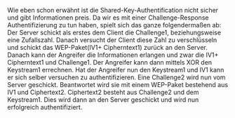 Wie eben schon erwähnt ist die Shared-Key-Authentification nicht sicher und gibt Informationen preis. Da wir es mit einer Challenge-Response Authentifizierung zu tun haben, spielt sich das ganze folgendermaßen ab: Der Server schickt als erstes dem Client die Challenge1, beziehungsweise eine Zufallszahl. Danach versucht der Client diese Zahl zu verschlüsseln und schickt das WEP-Paket(IV1+ Cipherntext1) zurück an den Server. Danach kann der Angreifer die Informationen erlangen und zwar die IV1+ Cipherntext1 und Challenge1. Der Angreifer kann dann mittels XOR den Keystream1 errechnen. Hat der Angreifer nun den Keystream1 und IV1 kann er sich selber versuchen zu authentifizieren. Eine Challenge2 wird nun vom Server geschickt. Beantwortet wird sie mit einem WEP-Paket bestehend aus IV1 und Ciphertext2. Ciphertext2 besteht aus Challenge2 und dem Keystream1. Dies wird dann an den Server geschickt und wird nun erfolgreich authentifiziert.
